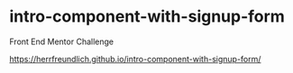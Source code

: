 # intro-component-with-signup-form

Front End Mentor Challenge

https://herrfreundlich.github.io/intro-component-with-signup-form/
